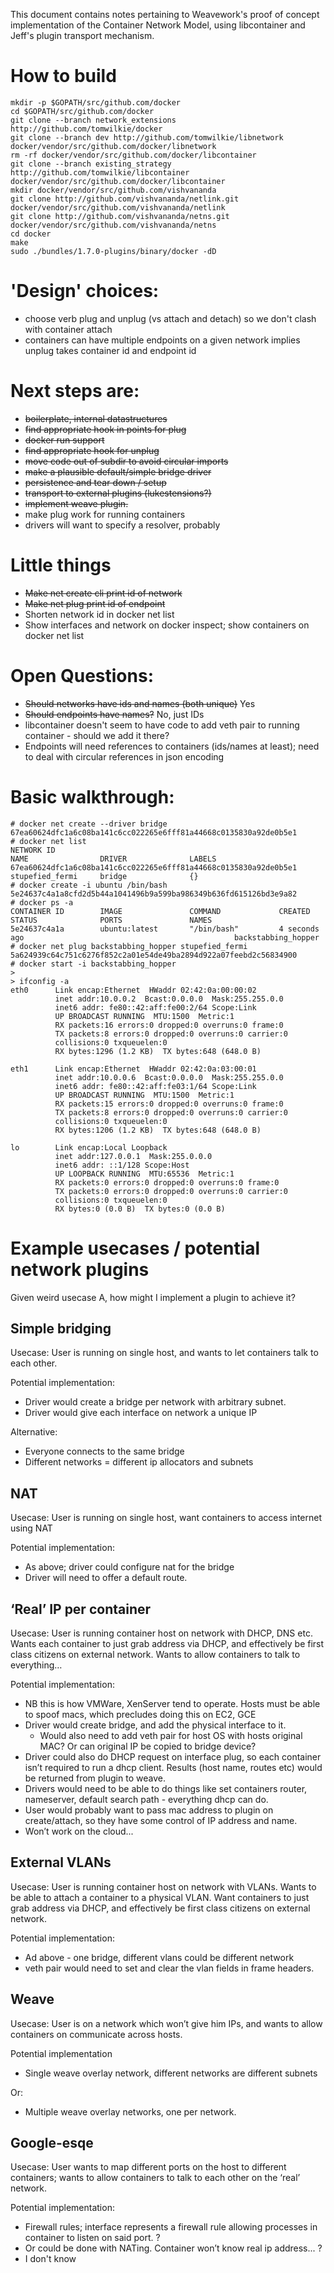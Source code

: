 This document contains notes pertaining to Weavework's proof of concept implementation of the Container Network Model, using libcontainer and Jeff's plugin transport mechanism.

# How to build
    mkdir -p $GOPATH/src/github.com/docker
    cd $GOPATH/src/github.com/docker
    git clone --branch network_extensions http://github.com/tomwilkie/docker
    git clone --branch dev http://github.com/tomwilkie/libnetwork docker/vendor/src/github.com/docker/libnetwork
    rm -rf docker/vendor/src/github.com/docker/libcontainer
    git clone --branch existing_strategy http://github.com/tomwilkie/libcontainer docker/vendor/src/github.com/docker/libcontainer
    mkdir docker/vendor/src/github.com/vishvananda
    git clone http://github.com/vishvananda/netlink.git docker/vendor/src/github.com/vishvananda/netlink
    git clone http://github.com/vishvananda/netns.git docker/vendor/src/github.com/vishvananda/netns
    cd docker
    make
    sudo ./bundles/1.7.0-plugins/binary/docker -dD

# 'Design' choices:
- choose verb plug and unplug (vs attach and detach) so we don't clash with container attach
- containers can have multiple endpoints on a given network implies unplug takes container id and endpoint id

# Next steps are:
- <s>boilerplate, internal datastructures</s>
- <s>find appropriate hook in points for plug</s>
- <s>docker run support</s>
- <s>find appropriate hook for unplug</s>
- <s>move code out of subdir to avoid circular imports</s>
- <s>make a plausible default/simple bridge driver</s>
- <s>persistence and tear down / setup</s>
- <s>transport to external plugins (lukestensions?)</s>
- <s>implement weave plugin.</s>
- make plug work for running containers
- drivers will want to specify a resolver, probably

# Little things
- <s>Make net create cli print id of network</s>
- <s>Make net plug print id of endpoint</s>
- Shorten network id in docker net list
- Show interfaces and network on docker inspect; show containers on docker net list

# Open Questions:
- <s>Should networks have ids and names (both unique)</s> Yes
- <s>Should endpoints have names?</s> No, just IDs
- libcontainer doesn't seem to have code to add veth pair to running container - should we add it there?
- Endpoints will need references to containers (ids/names at least); need to deal with circular references in json encoding


# Basic walkthrough:


    # docker net create --driver bridge
    67ea60624dfc1a6c08ba141c6cc022265e6fff81a44668c0135830a92de0b5e1
    # docker net list
    NETWORK ID                                                         NAME                DRIVER              LABELS
    67ea60624dfc1a6c08ba141c6cc022265e6fff81a44668c0135830a92de0b5e1   stupefied_fermi     bridge              {}
    # docker create -i ubuntu /bin/bash
    5e24637c4a1a8cfd2d5b44a1041496b9a599ba986349b636fd615126bd3e9a82
    # docker ps -a
    CONTAINER ID        IMAGE               COMMAND             CREATED             STATUS              PORTS               NAMES
    5e24637c4a1a        ubuntu:latest       "/bin/bash"         4 seconds ago                                               backstabbing_hopper
    # docker net plug backstabbing_hopper stupefied_fermi
    5a624939c64c751c6276f852c2a01e54de49ba2894d922a07feebd2c56834900
    # docker start -i backstabbing_hopper
    >
    > ifconfig -a
    eth0      Link encap:Ethernet  HWaddr 02:42:0a:00:00:02
              inet addr:10.0.0.2  Bcast:0.0.0.0  Mask:255.255.0.0
              inet6 addr: fe80::42:aff:fe00:2/64 Scope:Link
              UP BROADCAST RUNNING  MTU:1500  Metric:1
              RX packets:16 errors:0 dropped:0 overruns:0 frame:0
              TX packets:8 errors:0 dropped:0 overruns:0 carrier:0
              collisions:0 txqueuelen:0
              RX bytes:1296 (1.2 KB)  TX bytes:648 (648.0 B)

    eth1      Link encap:Ethernet  HWaddr 02:42:0a:03:00:01
              inet addr:10.0.0.6  Bcast:0.0.0.0  Mask:255.255.0.0
              inet6 addr: fe80::42:aff:fe03:1/64 Scope:Link
              UP BROADCAST RUNNING  MTU:1500  Metric:1
              RX packets:15 errors:0 dropped:0 overruns:0 frame:0
              TX packets:8 errors:0 dropped:0 overruns:0 carrier:0
              collisions:0 txqueuelen:0
              RX bytes:1206 (1.2 KB)  TX bytes:648 (648.0 B)

    lo        Link encap:Local Loopback
              inet addr:127.0.0.1  Mask:255.0.0.0
              inet6 addr: ::1/128 Scope:Host
              UP LOOPBACK RUNNING  MTU:65536  Metric:1
              RX packets:0 errors:0 dropped:0 overruns:0 frame:0
              TX packets:0 errors:0 dropped:0 overruns:0 carrier:0
              collisions:0 txqueuelen:0
              RX bytes:0 (0.0 B)  TX bytes:0 (0.0 B)

# Example usecases / potential network plugins
Given weird usecase A, how might I implement a plugin to achieve it?

## Simple bridging

Usecase: User is running on single host, and wants to let containers talk to each other.

Potential implementation:
- Driver would create a bridge per network with arbitrary subnet.
- Driver would give each interface on network a unique IP

Alternative:
- Everyone connects to the same bridge
- Different networks = different ip allocators and subnets

## NAT

Usecase: User is running on single host, want containers to access internet using NAT

Potential implementation:
- As above; driver could configure nat for the bridge
- Driver will need to offer a default route.

## ‘Real’ IP per container

Usecase: User is running container host on network with DHCP, DNS etc.  Wants each container to just grab address via DHCP, and effectively be first class citizens on external network.  Wants to allow containers to talk to everything…


Potential implementation:
- NB this is how VMWare, XenServer tend to operate.  Hosts must be able to spoof macs, which precludes doing this on EC2, GCE
- Driver would create bridge, and add the physical interface to it.
  - Would also need to add veth pair for host OS with hosts original MAC?  Or can original IP be copied to bridge device?
- Driver could also do DHCP request on interface plug, so each container isn’t required to run a dhcp client.  Results (host name, routes etc) would be returned from plugin to weave.
- Drivers would need to be able to do things like set containers router, nameserver, default search path - everything dhcp can do.
- User would probably want to pass mac address to plugin on create/attach, so they have some control of IP address and name.
- Won’t work on the cloud...

## External VLANs

Usecase: User is running container host on network with VLANs.  Wants to be able to attach a container to a physical VLAN.  Want containers to just grab address via DHCP, and effectively be first class citizens on external network.

Potential implementation:
- Ad above - one bridge, different vlans could be different network
- veth pair would need to set and clear the vlan fields in frame headers.

## Weave

Usecase: User is on a network which won’t give him IPs, and wants to allow containers on communicate across hosts.

Potential implementation
- Single weave overlay network, different networks are different subnets

Or:
- Multiple weave overlay networks, one per network.

## Google-esqe

Usecase: User wants to map different ports on the host to different containers; wants to allow containers to talk to each other on the ‘real’ network.

Potential implementation:
- Firewall rules; interface represents a firewall rule allowing processes in container to listen on said port. ?
- Or could be done with NATing.  Container won’t know real ip address... ?
- I don't know
